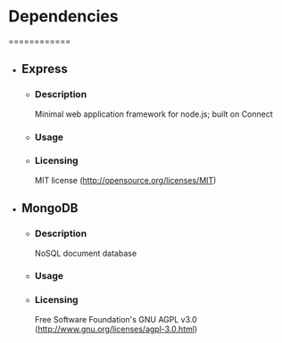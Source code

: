 # Dependencies
============

* ## Express
	* ### Description
		Minimal web application framework for node.js; built on Connect
	* ### Usage
		
	* ### Licensing
		MIT license (http://opensource.org/licenses/MIT)

* ## MongoDB
	* ### Description
		NoSQL document database
	* ### Usage

	* ### Licensing
		Free Software Foundation's GNU AGPL v3.0 (http://www.gnu.org/licenses/agpl-3.0.html)
